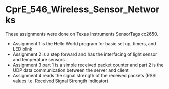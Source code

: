 # CprE_546_Wireless_Sensor_Networks

These assignments were done on Texas Instruments SensorTags cc2650. 
- Assignment 1 is the Hello World program for basic set up, timers, and LED blink
- Assignment 2 is a step forward and has the interfacing of light sensor and temperature sensors
- Assignment 3 part 1 is a simple received packet counter and part 2 is the UDP data communication between the server and client
- Assignment 4 reads the signal strength of the received packets (RSSI values i.e. Received Signal Strength Indicator)
